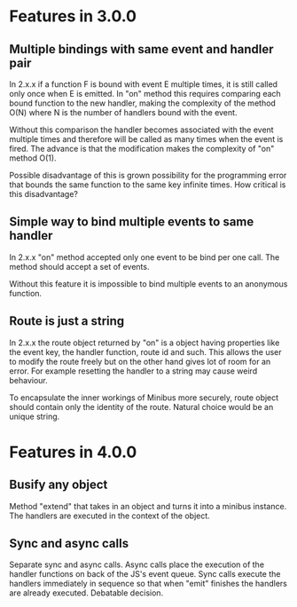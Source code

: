 
Features in 3.0.0
=================

Multiple bindings with same event and handler pair
--------------------------------------------------
In 2.x.x if a function F is bound with event E multiple times, it is still called only once when E is emitted. In "on" method this requires comparing each bound function to the new handler, making the complexity of the method O(N) where N is the number of handlers bound with the event.

Without this comparison the handler becomes associated with the event multiple times and therefore will be called as many times when the event is fired. The advance is that the modification makes the complexity of "on" method O(1).

Possible disadvantage of this is grown possibility for the programming error that bounds the same function to the same key infinite times. How critical is this disadvantage?

Simple way to bind multiple events to same handler
------------------------------------------------------
In 2.x.x "on" method accepted only one event to be bind per one call. The method should accept a set of events.

Without this feature it is impossible to bind multiple events to an anonymous function.

Route is just a string
----------------------
In 2.x.x the route object returned by "on" is a object having properties like the event key, the handler function, route id and such. This allows the user to modify the route freely but on the other hand gives lot of room for an error. For example resetting the handler to a string may cause weird behaviour.

To encapsulate the inner workings of Minibus more securely, route object should contain only the identity of the route. Natural choice would be an unique string.



Features in 4.0.0
=================

Busify any object
-----------------
Method "extend" that takes in an object and turns it into a minibus instance. The handlers are executed in the context of the object.

Sync and async calls
--------------------
Separate sync and async calls. Async calls place the execution of the handler functions on back of the JS's event queue. Sync calls execute the handlers immediately in sequence so that when "emit" finishes the handlers are already executed. Debatable decision.
